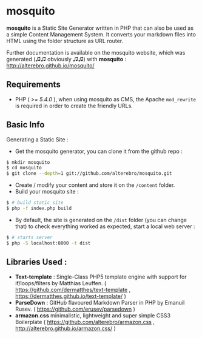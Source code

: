 # mosquito

**mosquito** is a Static Site Generator written in PHP that can also be used as a simple Content Management System. It converts your markdown files into HTML using the folder structure as URL router.

Further documentation is available on the mosquito website, which was generated (♫♫ obviously ♫♫) with **mosquito** : http://alterebro.github.io/mosquito/

## Requirements

- PHP ( *>= 5.4.0* ), when using mosquito as CMS, the Apache `mod_rewrite` is required in order to create the friendly URLs.

## Basic Info

Generating a Static Site :

- Get the mosquito generator, you can clone it from the github repo :

```bash
$ mkdir mosquito
$ cd mosquito
$ git clone --depth=1 git://github.com/alterebro/mosquito.git
```

- Create / modify your content and store it on the `/content` folder.
- Build your mosquito site :

```bash
$ # build static site
$ php -f index.php build
```
- By default, the site is generated on the `/dist` folder (you can change that) to check everything worked as expected, start a local web server :

```bash
$ # starts server
$ php -S localhost:8000 -t dist 	
```

## Libraries Used :

- **Text-template** : Single-Class PHP5 template engine with support for if/loops/filters by Matthias Leuffen. ( https://github.com/dermatthes/text-template , https://dermatthes.github.io/text-template/ )
- **ParseDown** : GitHub flavoured Markdown Parser in PHP by Emanuil Rusev. ( https://github.com/erusev/parsedown )
- **armazon.css** minimalistic, lightweight and super simple CSS3 Boilerplate ( https://github.com/alterebro/armazon.css , http://alterebro.github.io/armazon.css/ )
